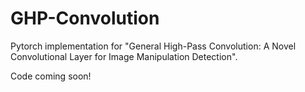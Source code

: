 # GHP-Convolution
Pytorch implementation for "General High-Pass Convolution: A Novel Convolutional Layer for Image Manipulation Detection".

Code coming soon!
